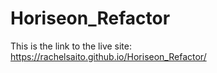 # Horiseon_Refactor
This is the link to the live site: https://rachelsaito.github.io/Horiseon_Refactor/ 